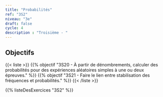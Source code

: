 ```yaml
---
title: "Probabilités"
ref: "3S2"
niveau: "3e"
draft: false
cycle: 4
description : "Troisième - "
---
```



<h2 class="ui horizontal divider header">Objectifs</h2>

{{< liste >}}
	{{% objectif "3S20 - À partir de dénombrements, calculer des probabilités pour des expériences aléatoires simples à une ou deux épreuves." %}}
	{{% objectif "3S21 - Faire le lien entre stabilisation des fréquences et probabilités." %}}
{{< /liste >}}

{{% listeDesExercices "3S2" %}}
